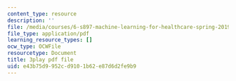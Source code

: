 ```yaml
---
content_type: resource
description: ''
file: /media/courses/6-s897-machine-learning-for-healthcare-spring-2019/e43b75d9952cd9101b62e87d6d2fe9b9_zdotUAxiPGM.pdf
file_type: application/pdf
learning_resource_types: []
ocw_type: OCWFile
resourcetype: Document
title: 3play pdf file
uid: e43b75d9-952c-d910-1b62-e87d6d2fe9b9
---
```

